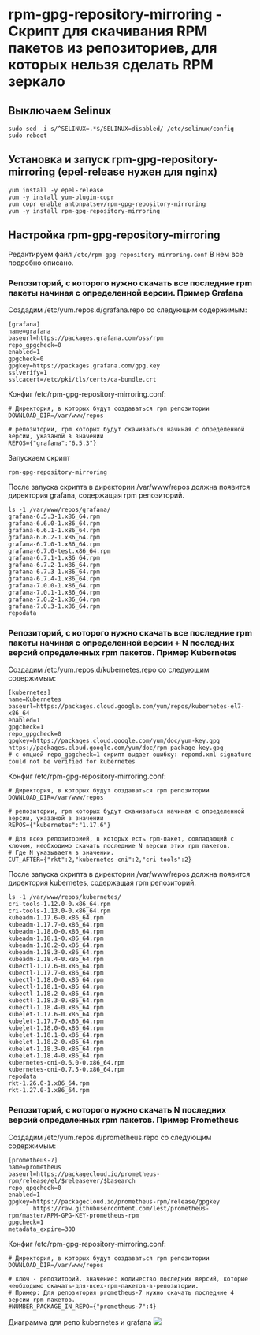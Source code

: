 # rpm-gpg-repository-mirroring - Скрипт для скачивания RPM пакетов из репозиториев, для которых нельзя сделать RPM зеркало

## Выключаем Selinux
```
sudo sed -i s/^SELINUX=.*$/SELINUX=disabled/ /etc/selinux/config
sudo reboot
```

## Установка и запуск rpm-gpg-repository-mirroring (epel-release нужен для nginx)
```
yum install -y epel-release
yum -y install yum-plugin-copr
yum copr enable antonpatsev/rpm-gpg-repository-mirroring
yum -y install rpm-gpg-repository-mirroring
```

## Настройка rpm-gpg-repository-mirroring
Редактируем файл `/etc/rpm-gpg-repository-mirroring.conf`
В нем все подробно описано.

### Репозиторий, с которого нужно скачать все последние rpm пакеты начиная с определенной версии. Пример Grafana

Создадим /etc/yum.repos.d/grafana.repo со следующим содержимым:
```
[grafana]
name=grafana
baseurl=https://packages.grafana.com/oss/rpm
repo_gpgcheck=0
enabled=1
gpgcheck=0
gpgkey=https://packages.grafana.com/gpg.key
sslverify=1
sslcacert=/etc/pki/tls/certs/ca-bundle.crt
```

Конфиг /etc/rpm-gpg-repository-mirroring.conf:
```
# Директория, в которых будут создаваться rpm репозитории
DOWNLOAD_DIR=/var/www/repos

# репозитории, rpm которых будут скачиваться начиная с определенной версии, указаной в значении
REPOS={"grafana":"6.5.3"}
```

Запускаем скрипт
```
rpm-gpg-repository-mirroring
```

После запуска скрипта в директории /var/www/repos должна появится директория grafana, содержащая rpm репозиторий.
```
ls -1 /var/www/repos/grafana/
grafana-6.5.3-1.x86_64.rpm
grafana-6.6.0-1.x86_64.rpm
grafana-6.6.1-1.x86_64.rpm
grafana-6.6.2-1.x86_64.rpm
grafana-6.7.0-1.x86_64.rpm
grafana-6.7.0-test.x86_64.rpm
grafana-6.7.1-1.x86_64.rpm
grafana-6.7.2-1.x86_64.rpm
grafana-6.7.3-1.x86_64.rpm
grafana-6.7.4-1.x86_64.rpm
grafana-7.0.0-1.x86_64.rpm
grafana-7.0.1-1.x86_64.rpm
grafana-7.0.2-1.x86_64.rpm
grafana-7.0.3-1.x86_64.rpm
repodata
```

### Репозиторий, с которого нужно скачать все последние rpm пакеты начиная с определенной версии + N последних версий определенных rpm пакетов. Пример Kubernetes

Создадим /etc/yum.repos.d/kubernetes.repo со следующим содержимым:

```
[kubernetes]
name=Kubernetes
baseurl=https://packages.cloud.google.com/yum/repos/kubernetes-el7-x86_64
enabled=1
gpgcheck=1
repo_gpgcheck=0
gpgkey=https://packages.cloud.google.com/yum/doc/yum-key.gpg https://packages.cloud.google.com/yum/doc/rpm-package-key.gpg
# c опцией repo_gpgcheck=1 скрипт выдает ошибку: repomd.xml signature could not be verified for kubernetes
```

Конфиг /etc/rpm-gpg-repository-mirroring.conf:
```
# Директория, в которых будут создаваться rpm репозитории
DOWNLOAD_DIR=/var/www/repos

# репозитории, rpm которых будут скачиваться начиная с определенной версии, указаной в значении
REPOS={"kubernetes":"1.17.6"}

# Для всех репозиторией, в которых есть rpm-пакет, совпадающий с ключом, необходимо скачать последние N версии этих rpm пакетов.
# Где N указываетя в значении.
CUT_AFTER={"rkt":2,"kubernetes-cni":2,"cri-tools":2}
```

После запуска скрипта в директории /var/www/repos должна появится директория kubernetes, содержащая rpm репозиторий.
```
ls -1 /var/www/repos/kubernetes/
cri-tools-1.12.0-0.x86_64.rpm
cri-tools-1.13.0-0.x86_64.rpm
kubeadm-1.17.6-0.x86_64.rpm
kubeadm-1.17.7-0.x86_64.rpm
kubeadm-1.18.0-0.x86_64.rpm
kubeadm-1.18.1-0.x86_64.rpm
kubeadm-1.18.2-0.x86_64.rpm
kubeadm-1.18.3-0.x86_64.rpm
kubeadm-1.18.4-0.x86_64.rpm
kubectl-1.17.6-0.x86_64.rpm
kubectl-1.17.7-0.x86_64.rpm
kubectl-1.18.0-0.x86_64.rpm
kubectl-1.18.1-0.x86_64.rpm
kubectl-1.18.2-0.x86_64.rpm
kubectl-1.18.3-0.x86_64.rpm
kubectl-1.18.4-0.x86_64.rpm
kubelet-1.17.6-0.x86_64.rpm
kubelet-1.17.7-0.x86_64.rpm
kubelet-1.18.0-0.x86_64.rpm
kubelet-1.18.1-0.x86_64.rpm
kubelet-1.18.2-0.x86_64.rpm
kubelet-1.18.3-0.x86_64.rpm
kubelet-1.18.4-0.x86_64.rpm
kubernetes-cni-0.6.0-0.x86_64.rpm
kubernetes-cni-0.7.5-0.x86_64.rpm
repodata
rkt-1.26.0-1.x86_64.rpm
rkt-1.27.0-1.x86_64.rpm
```

### Репозиторий, с которого нужно скачать N последних версий определенных rpm пакетов. Пример Prometheus

Создадим /etc/yum.repos.d/prometheus.repo со следующим содержимым:
```
[prometheus-7]
name=prometheus
baseurl=https://packagecloud.io/prometheus-rpm/release/el/$releasever/$basearch
repo_gpgcheck=0
enabled=1
gpgkey=https://packagecloud.io/prometheus-rpm/release/gpgkey
       https://raw.githubusercontent.com/lest/prometheus-rpm/master/RPM-GPG-KEY-prometheus-rpm
gpgcheck=1
metadata_expire=300
```

Конфиг /etc/rpm-gpg-repository-mirroring.conf:
```
# Директория, в которых будут создаваться rpm репозитории
DOWNLOAD_DIR=/var/www/repos

# ключ - репозиторий. значение: количество последних версий, которые необходимо скачать-для-всех-rpm-пакетов-в-репозитории.
# Пример: Для репозитория prometheus-7 нужно скачать последние 4 версии rpm пакетов.
#NUMBER_PACKAGE_IN_REPO={"prometheus-7":4}
```

Диаграмма для репо kubernetes и grafana
![](https://habrastorage.org/webt/wd/8f/dj/wd8fdjxo6a-j1fevwuuiz8lkp4u.png)
